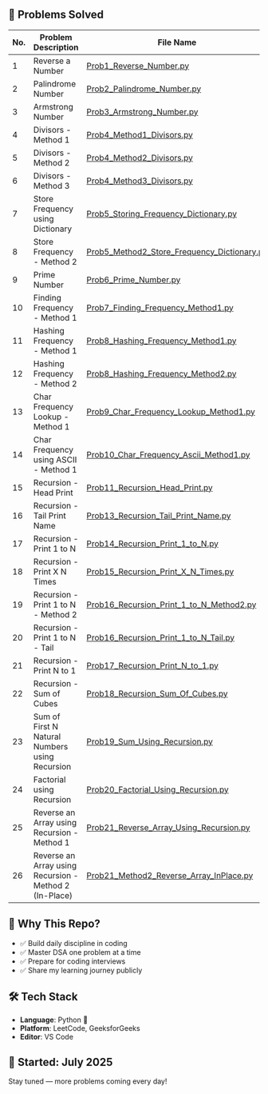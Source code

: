 ## 🧠 Problems Solved

| No. | Problem Description                                      | File Name                                               |
|-----|-----------------------------------------------------------|----------------------------------------------------------|
| 1   | Reverse a Number                                          | [Prob1_Reverse_Number.py](Prob1_Reverse_Number.py)       |
| 2   | Palindrome Number                                         | [Prob2_Palindrome_Number.py](Prob2_Palindrome_Number.py) |
| 3   | Armstrong Number                                          | [Prob3_Armstrong_Number.py](Prob3_Armstrong_Number.py)   |
| 4   | Divisors - Method 1                                       | [Prob4_Method1_Divisors.py](Prob4_Method1_Divisors.py)   |
| 5   | Divisors - Method 2                                       | [Prob4_Method2_Divisors.py](Prob4_Method2_Divisors.py)   |
| 6   | Divisors - Method 3                                       | [Prob4_Method3_Divisors.py](Prob4_Method3_Divisors.py)   |
| 7   | Store Frequency using Dictionary                          | [Prob5_Storing_Frequency_Dictionary.py](Prob5_Storing_Frequency_Dictionary.py) |
| 8   | Store Frequency - Method 2                                | [Prob5_Method2_Store_Frequency_Dictionary.py](Prob5_Method2_Store_Frequency_Dictionary.py) |
| 9   | Prime Number                                              | [Prob6_Prime_Number.py](Prob6_Prime_Number.py)           |
| 10   | Finding Frequency - Method 1                              | [Prob7_Finding_Frequency_Method1.py](Prob7_Finding_Frequency_Method1.py) |
| 11  | Hashing Frequency - Method 1                              | [Prob8_Hashing_Frequency_Method1.py](Prob8_Hashing_Frequency_Method1.py) |
| 12  | Hashing Frequency - Method 2                              | [Prob8_Hashing_Frequency_Method2.py](Prob8_Hashing_Frequency_Method2.py) |
| 13  | Char Frequency Lookup - Method 1                          | [Prob9_Char_Frequency_Lookup_Method1.py](Prob9_Char_Frequency_Lookup_Method1.py) |
| 14  | Char Frequency using ASCII - Method 1                     | [Prob10_Char_Frequency_Ascii_Method1.py](Prob10_Char_Frequency_Ascii_Method1.py) |
| 15  | Recursion - Head Print                                    | [Prob11_Recursion_Head_Print.py](Prob11_Recursion_Head_Print.py) |
| 16  | Recursion - Tail Print Name                               | [Prob13_Recursion_Tail_Print_Name.py](Prob13_Recursion_Tail_Print_Name.py) |
| 17  | Recursion - Print 1 to N                                  | [Prob14_Recursion_Print_1_to_N.py](Prob14_Recursion_Print_1_to_N.py) |
| 18  | Recursion - Print X N Times                               | [Prob15_Recursion_Print_X_N_Times.py](Prob15_Recursion_Print_X_N_Times.py) |
| 19  | Recursion - Print 1 to N - Method 2                       | [Prob16_Recursion_Print_1_to_N_Method2.py](Prob16_Recursion_Print_1_to_N_Method2.py) |
| 20  | Recursion - Print 1 to N - Tail                           | [Prob16_Recursion_Print_1_to_N_Tail.py](Prob16_Recursion_Print_1_to_N_Tail.py) |
| 21  | Recursion - Print N to 1                                  | [Prob17_Recursion_Print_N_to_1.py](Prob17_Recursion_Print_N_to_1.py) |
| 22  | Recursion - Sum of Cubes                                  | [Prob18_Recursion_Sum_Of_Cubes.py](Prob18_Recursion_Sum_Of_Cubes.py) |
| 23  | Sum of First N Natural Numbers using Recursion            | [Prob19_Sum_Using_Recursion.py](Prob19_Sum_Using_Recursion.py) |
| 24  | Factorial using Recursion                                 | [Prob20_Factorial_Using_Recursion.py](Prob20_Factorial_Using_Recursion.py) |
| 25  | Reverse an Array using Recursion - Method 1              | [Prob21_Reverse_Array_Using_Recursion.py](Prob21_Reverse_Array_Using_Recursion.py) |
| 26  | Reverse an Array using Recursion - Method 2 (In-Place)   | [Prob21_Method2_Reverse_Array_InPlace.py](Prob21_Method2_Reverse_Array_InPlace.py) |
















## 🚀 Why This Repo?
- ✅ Build daily discipline in coding
- ✅ Master DSA one problem at a time
- ✅ Prepare for coding interviews
- ✅ Share my learning journey publicly

## 🛠️ Tech Stack
- **Language**: Python 🐍  
- **Platform**: LeetCode, GeeksforGeeks 
- **Editor**: VS Code  

## 📅 Started: July 2025  
Stay tuned — more problems coming every day!

